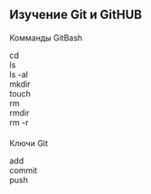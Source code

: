 ##
Изучение Git и GitHUB
---

####
Комманды GitBash

cd  
ls  
ls -al  
mkdir  
touch  
rm  
rmdir  
rm -r

####
Ключи Git

add  
commit  
push
